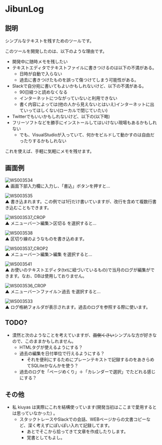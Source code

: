 # JibunLog

## 説明
シンプルなテキストを残すためのツールです。

このツールを開発したのは、以下のような理由です。

- 開発中に随時メモを残したい
- テキストエディタでテキストファイルに書きつけるのは以下の不満がある。
  - 日時が自動で入らない
  - 過去に書きつけたものを誤って傷つけてしまう可能性がある。
- Slackで自分宛に書いてもよいかもしれないけど、以下の不満がある。
  - 90日経つと読めなくなる
  - インターネットにつながっていないと利用できない
  - 書く内容によっては(他の人から見えないとはいえ)インターネットに出ていってほしくない(ローカルで閉じていたい)
- Twitterでもいいかもしれないけど、以下の(以下略)
- フリーソフトなどを勝手にインストールしてはいけない現場もあるかもしれない
  - でも、VisualStudioが入っていて、何かをビルドして動かすのは自由だったりするかもしれない

これを使えば、手軽に気軽にメモを残せます。

## 画面例

![WS003534](https://user-images.githubusercontent.com/9285617/200832697-381aa467-b66f-4e0b-9571-cce3c29969d7.PNG)<br/>
▲ 画面下部入力欄に入力し、「書込」ボタンを押すと…

![WS003535](https://user-images.githubusercontent.com/9285617/200832724-4299802c-7a37-42bd-86bb-236f40a3b70d.PNG)<br/>
▲ 書き込まれます。この例では1行だけ書いていますが、改行を含めて複数行書き込むこともできます。

![WS003537_CROP](https://user-images.githubusercontent.com/9285617/200834785-87a30e01-b6bd-439b-8098-d37d8aaf0340.png)<br/>
▲ メニューバー＞編集＞区切る を選択すると…

![WS003538](https://user-images.githubusercontent.com/9285617/200833274-a2684c5c-ec8f-4319-b432-8230614c7101.PNG)<br/>
▲ 区切り線のようなものを書き込めます。

![WS003537_CROP2](https://user-images.githubusercontent.com/9285617/200834441-c226b7d7-001b-4836-bce5-4af0ddfd9d7f.png)<br/>
▲ メニューバー＞編集＞編集 を選択すると…

![WS003541](https://user-images.githubusercontent.com/9285617/200836991-d5798c44-7fde-4e68-aea3-0b52b9d15147.PNG)<br/>
▲ お使いのテキストエディタ(txtに紐づいているもの)で当月のログが編集ができます。なお、DBは使用しておりません。

![WS003536_CROP](https://user-images.githubusercontent.com/9285617/200835768-31006bfc-ff55-4799-80c2-4343892c0b28.png)<br/>
▲ メニューバー＞ファイル＞過去 を選択すると…

![WS003533](https://user-images.githubusercontent.com/9285617/200834218-f396e776-2ef5-4e8c-aaf6-191e54eccca8.PNG)<br/>
▲ ログ格納フォルダが表示されます。過去のログを参照する際に使います。

## TODO?
- 漠然と次のようなことを考えていますが、<s>面倒くさい</s>シンプルな方が好きなので、このままかもしれません。
  - HTMLタグが使えるようにする？
  - 過去の編集を日付単位で行えるようにする？
    - それを便利にするためにプレーンテキストで記録するのをあきらめてSQLiteかなんかを使う？
  - 過去のログを「ページめくり」＋「カレンダーで選択」でたどれる感じにする？

## その他
- 私 kiuyas は実際にこれを結構使っています(開発当初はここまで愛用するとは思っていなかった) 。
  - スタックトレースやSlackでの会話、WEBページからの文書コピーなど、深く考えずにぽいぽい入れて記録してます。
    - あとでそこから拾ってきて文章を作成したりします。
    - 覚書としてもよし。
